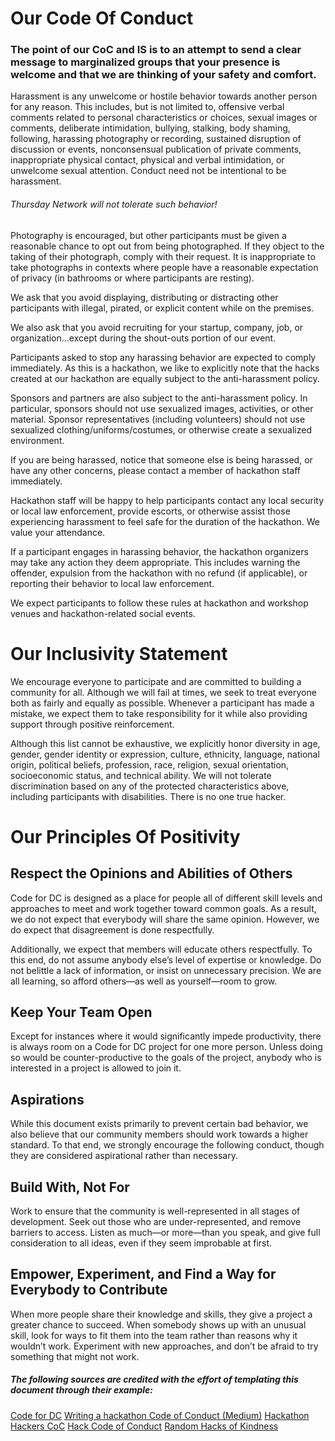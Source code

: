 # Our Code Of Conduct

### The point of our CoC and IS is to an attempt to send a clear message to marginalized groups that your presence is welcome and that we are thinking of your safety and comfort.

Harassment is any unwelcome or hostile behavior towards another person for any reason. This includes, but is not limited to, offensive verbal comments related to personal characteristics or choices, sexual images or comments, deliberate intimidation, bullying, stalking, body shaming, following, harassing photography or recording, sustained disruption of discussion or events, nonconsensual publication of private comments, inappropriate physical contact, physical and verbal intimidation, or unwelcome sexual attention. Conduct need not be intentional to be harassment.

###### Thursday Network will not tolerate such behavior!

Photography is encouraged, but other participants must be given a reasonable chance to opt out from being photographed. If they object to the taking of their photograph, comply with their request. It is inappropriate to take photographs in contexts where people have a reasonable expectation of privacy (in bathrooms or where participants are resting).

We ask that you avoid displaying, distributing or distracting other participants with illegal, pirated, or explicit content while on the premises.

We also ask that you avoid recruiting for your startup, company, job, or organization...except during the shout-outs portion of our event.

Participants asked to stop any harassing behavior are expected to comply immediately.
As this is a hackathon, we like to explicitly note that the hacks created at our hackathon are equally subject to the anti-harassment policy.

Sponsors and partners are also subject to the anti-harassment policy. In particular, sponsors should not use sexualized images, activities, or other material. Sponsor representatives (including volunteers) should not use sexualized clothing/uniforms/costumes, or otherwise create a sexualized environment.

If you are being harassed, notice that someone else is being harassed, or have any other concerns, please contact a member of hackathon staff immediately.

Hackathon staff will be happy to help participants contact any local security or local law enforcement, provide escorts, or otherwise assist those experiencing harassment to feel safe for the duration of the hackathon. We value your attendance.

If a participant engages in harassing behavior, the hackathon organizers may take any action they deem appropriate. This includes warning the offender, expulsion from the hackathon with no refund (if applicable), or reporting their behavior to local law enforcement.

We expect participants to follow these rules at hackathon and workshop venues and hackathon-related social events.

# Our Inclusivity Statement

We encourage everyone to participate and are committed to building a community for all. Although we will fail at times, we seek to treat everyone both as fairly and equally as possible. Whenever a participant has made a mistake, we expect them to take responsibility for it while also providing support through positive reinforcement.

Although this list cannot be exhaustive, we explicitly honor diversity in age, gender, gender identity or expression, culture, ethnicity, language, national origin, political beliefs, profession, race, religion, sexual orientation, socioeconomic status, and technical ability. We will not tolerate discrimination based on any of the protected characteristics above, including participants with disabilities. There is no one true hacker.

# Our Principles Of Positivity

## Respect the Opinions and Abilities of Others

Code for DC is designed as a place for people all of different skill levels and approaches to meet and work together toward common goals. As a result, we do not expect that everybody will share the same opinion. However, we do expect that disagreement is done respectfully.

Additionally, we expect that members will educate others respectfully. To this end, do not assume anybody else’s level of expertise or knowledge. Do not belittle a lack of information, or insist on unnecessary precision. We are all learning, so afford others—as well as yourself—room to grow.

## Keep Your Team Open

Except for instances where it would significantly impede productivity, there is always room on a Code for DC project for one more person. Unless doing so would be counter-productive to the goals of the project, anybody who is interested in a project is allowed to join it.

## Aspirations

While this document exists primarily to prevent certain bad behavior, we also believe that our community members should work towards a higher standard. To that end, we strongly encourage the following conduct, though they are considered aspirational rather than necessary.

## Build With, Not For

Work to ensure that the community is well-represented in all stages of development. Seek out those who are under-represented, and remove barriers to access. Listen as much—or more—than you speak, and give full consideration to all ideas, even if they seem improbable at first.

## Empower, Experiment, and Find a Way for Everybody to Contribute

When more people share their knowledge and skills, they give a project a greater chance to succeed. When somebody shows up with an unusual skill, look for ways to fit them into the team rather than reasons why it wouldn’t work. Experiment with new approaches, and don’t be afraid to try something that might not work.

##### The following sources are credited with the effort of templating this document through their example:

[Code for DC](https://codefordc.org/resources/codeofconduct.html)
[Writing a hackathon Code of Conduct (Medium)](https://codefordc.org/resources/codeofconduct.html)
[Hackathon Hackers CoC](https://github.com/HackathonHackers/code-of-conduct)
[Hack Code of Conduct](https://hackcodeofconduct.org/)
[Random Hacks of Kindness](http://www.rhokaustralia.org/conduct/)
